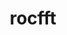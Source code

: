 ---
title: "rocfft"
layout: cache
categories: [package, develop]
meta: {"compilers": ["gcc@=11.4.0", "gcc@=13.2.0"], "num_specs": 13, "num_specs_by_stack": {"e4s": 7, "ml-linux-x86_64-rocm": 6, "root": 13}, "oss": ["ubuntu22.04", "ubuntu24.04"], "platforms": ["linux"], "stacks": ["e4s", "ml-linux-x86_64-rocm", "root"], "targets": ["x86_64_v3"], "versions": ["6.1.2", "6.3.2"]}
spec_details: [{"compiler": "gcc@=13.2.0", "hash": "4dqly3dfddr5cequolidy6c2b2ufe376", "os": "ubuntu24.04", "platform": "linux", "size": "-", "stacks": ["ml-linux-x86_64-rocm", "root"], "target": "x86_64_v3", "variants": ["amdgpu_target=gfx90a", "amdgpu_target_sram_ecc=auto", "~asan", "build_system=cmake", "build_type=Release", "generator=make", "~ipo", "patches=0f79d30"], "versions": ["6.1.2"]}, {"compiler": "gcc@=13.2.0", "hash": "6uqjzwrtcmh6tmzaye6znzb5gibq4jot", "os": "ubuntu24.04", "platform": "linux", "size": "-", "stacks": ["ml-linux-x86_64-rocm", "root"], "target": "x86_64_v3", "variants": ["amdgpu_target=gfx90a", "amdgpu_target_sram_ecc=auto", "~asan", "build_system=cmake", "build_type=Release", "generator=make", "~ipo", "patches=0f79d30"], "versions": ["6.1.2"]}, {"compiler": "gcc@=11.4.0", "hash": "ayznu56am6wuazcup3u6erf6l4wfwukp", "os": "ubuntu22.04", "platform": "linux", "size": "-", "stacks": ["e4s", "root"], "target": "x86_64_v3", "variants": ["amdgpu_target=auto", "amdgpu_target_sram_ecc=auto", "~asan", "build_system=cmake", "build_type=Release", "generator=make", "~ipo", "patches=2257289"], "versions": ["6.3.2"]}, {"compiler": "gcc@=11.4.0", "hash": "c26hz2np4onejwo2p46lyempobdkuouc", "os": "ubuntu22.04", "platform": "linux", "size": "-", "stacks": ["e4s", "root"], "target": "x86_64_v3", "variants": ["amdgpu_target=auto", "amdgpu_target_sram_ecc=auto", "~asan", "build_system=cmake", "build_type=Release", "generator=make", "~ipo", "patches=2257289"], "versions": ["6.3.2"]}, {"compiler": "gcc@=13.2.0", "hash": "fxqb3nq6btlupkm6qu52243tpps6egg4", "os": "ubuntu24.04", "platform": "linux", "size": "-", "stacks": ["ml-linux-x86_64-rocm", "root"], "target": "x86_64_v3", "variants": ["amdgpu_target=gfx90a", "amdgpu_target_sram_ecc=auto", "~asan", "build_system=cmake", "build_type=Release", "generator=make", "~ipo", "patches=0f79d30"], "versions": ["6.1.2"]}, {"compiler": "gcc@=11.4.0", "hash": "ggqxlfj2cbsndgd632wkjcwxpoysx4ez", "os": "ubuntu22.04", "platform": "linux", "size": "-", "stacks": ["e4s", "root"], "target": "x86_64_v3", "variants": ["amdgpu_target=auto", "amdgpu_target_sram_ecc=auto", "~asan", "build_system=cmake", "build_type=Release", "generator=make", "~ipo", "patches=2257289"], "versions": ["6.3.2"]}, {"compiler": "gcc@=11.4.0", "hash": "iilpyukw44osjjjqphobo7gfthvd7fwl", "os": "ubuntu22.04", "platform": "linux", "size": "-", "stacks": ["e4s", "root"], "target": "x86_64_v3", "variants": ["amdgpu_target=auto", "amdgpu_target_sram_ecc=auto", "~asan", "build_system=cmake", "build_type=Release", "generator=make", "~ipo", "patches=2257289"], "versions": ["6.3.2"]}, {"compiler": "gcc@=13.2.0", "hash": "kn2i5bdcsgihz3443lonlr7ybflh6nen", "os": "ubuntu24.04", "platform": "linux", "size": "-", "stacks": ["ml-linux-x86_64-rocm", "root"], "target": "x86_64_v3", "variants": ["amdgpu_target=gfx90a", "amdgpu_target_sram_ecc=auto", "~asan", "build_system=cmake", "build_type=Release", "generator=make", "~ipo", "patches=0f79d30"], "versions": ["6.1.2"]}, {"compiler": "gcc@=11.4.0", "hash": "lhewdsqf3n5zphilurulkeefqxtnflsg", "os": "ubuntu22.04", "platform": "linux", "size": "-", "stacks": ["e4s", "root"], "target": "x86_64_v3", "variants": ["amdgpu_target=auto", "amdgpu_target_sram_ecc=auto", "~asan", "build_system=cmake", "build_type=Release", "generator=make", "~ipo", "patches=2257289"], "versions": ["6.3.2"]}, {"compiler": "gcc@=13.2.0", "hash": "mvqkhkyojocn6a42miy6i7t2fvwqfmig", "os": "ubuntu24.04", "platform": "linux", "size": "-", "stacks": ["ml-linux-x86_64-rocm", "root"], "target": "x86_64_v3", "variants": ["amdgpu_target=gfx90a", "amdgpu_target_sram_ecc=auto", "~asan", "build_system=cmake", "build_type=Release", "generator=make", "~ipo", "patches=0f79d30"], "versions": ["6.1.2"]}, {"compiler": "gcc@=11.4.0", "hash": "o3cbkkdihi3wnllpz24anhcxvlgdjox7", "os": "ubuntu22.04", "platform": "linux", "size": "-", "stacks": ["e4s", "root"], "target": "x86_64_v3", "variants": ["amdgpu_target=auto", "amdgpu_target_sram_ecc=auto", "~asan", "build_system=cmake", "build_type=Release", "generator=make", "~ipo", "patches=2257289"], "versions": ["6.3.2"]}, {"compiler": "gcc@=11.4.0", "hash": "p4nq4arw54dw3kob7ptu6k4ajplgogxc", "os": "ubuntu22.04", "platform": "linux", "size": "-", "stacks": ["e4s", "root"], "target": "x86_64_v3", "variants": ["amdgpu_target=auto", "amdgpu_target_sram_ecc=auto", "~asan", "build_system=cmake", "build_type=Release", "generator=make", "~ipo", "patches=2257289"], "versions": ["6.3.2"]}, {"compiler": "gcc@=13.2.0", "hash": "zbawf44fsixg6oe65drymhw56mlaool7", "os": "ubuntu24.04", "platform": "linux", "size": "-", "stacks": ["ml-linux-x86_64-rocm", "root"], "target": "x86_64_v3", "variants": ["amdgpu_target=gfx90a", "amdgpu_target_sram_ecc=auto", "~asan", "build_system=cmake", "build_type=Release", "generator=make", "~ipo", "patches=0f79d30"], "versions": ["6.1.2"]}]
---